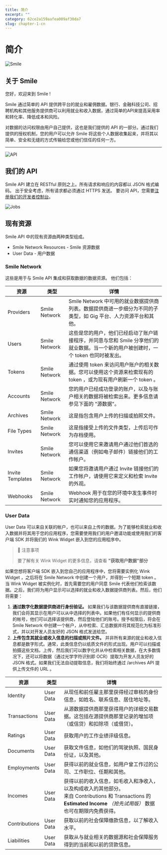 ```yaml
---
title: 简介  
excerpt: ""  
category: 62ce2a159aafea009af30da7 
slug: chapter-1-cn
---
```


# 简介

<!-- focus: false -->
![Smile](https://img.icons8.com/material-outlined/50/000000/smiling.png)


##  关于 Smile
您好，欢迎来到 Smile !

Smile 通过简单的 API 提供跨平台的就业和雇佣数据。银行、金融科技公司、招聘机构和其他服务提供商可以利用就业和收入数据，通过简单的API来提高采用率和转化率、降低成本和风险。

对数据的访问权限由用户自己提供，这也是我们提供的 API 的一部分。通过我们提供的授权机制，您的用户可以允许 Smile 将这些个人数据收集起来，并将其以简单、安全和无缝的方式传输给您或他们信任的任何一方。 

---
<!-- focus: false -->
![API](https://img.icons8.com/glyph-neue/50/000000/api.png)
 

##  我们的 API
Smile API 建立在 RESTful 原则之上。所有请求和响应的内容都以 JSON 格式编码。 出于安全考虑，所有请求都必须通过 HTTPS 发送。 要访问 API，您需要[注册我们的开发者控制台](https://portal.getsmileapi.com)。

<!-- focus: false -->
![Jobs](https://img.icons8.com/ios-filled/50/000000/find-matching-job.png)

## 现有资源
Smile API 中的现有资源由两种类型组成。
- Smile Network Resources - Smile 资源数据
- User Data - 用户数据

### Smile Network
这些是用于与 Smile API 集成和获取数据的数据资源。 他们包括：

| 资源 | 类型    | 详情 |
|----------|---------|-------------|
| Providers | Smile Network | Smile Network 中可用的就业数据提供商列表。数据提供商进一步细分为不同的子类型，如 Gig 平台、人力资源平台和其他。 |
| Users | Smile Network | 这些是您的用户，他们已经启动了账户链接程序，并同意与您和 Smile 分享他们的就业数据。当一个新的用户被创建时，一个 token 也同时被发出。 |
| Tokens | Smile Network |通过使用 token 来访问用户账户的相关数据。您可以使用这个资源来检索现有的 token ，或为现有用户刷新一个 token 。 |
| Accounts | Smile Network |您的用户已经成功登录的账户，以及与账户相关的数据将被检索出来。更多信息请参见下面的 "源数据"。 |
| Archives | Smile Network | 这是指包含用户上传的扫描或拍照文件。 |
| File Types | Smile Network | 这是指接受上传的文件类型，上传后可作为存档使用。 | 
| Invites | Smile Network | 您可以使用它来邀请用户通过他们首选的通信渠道（例如电子邮件）链接他们的工作帐户。 |
| Invite Templates | Smile Network |如果您将邀请用户通过 Invite 链接他们的工作帐户，请使用它来定义和检索 Invite 的外观。  |
| Webhooks | Smile Network | Webhook 用于在您的环境中发生事件时实时通知您的应用程序。  |



### User Data
User Data 可以来自关联的帐户，也可以来自上传的数据。为了能够检索就业和收入数据并将其用于您的应用程序，您需要使用我们的用户邀请功能或使用我们的客户端 SDK 并将我们的 Wink Widget 嵌入到您的应用程序中。
> 📘 注意事项
> 
> 要了解有关 Wink Widget 的更多信息，请查看 **"获取用户数据"部分** 

如果您想将客户端 SDK 嵌入到您自己的应用程序中，您将需要实例化 Wink Widget ，之后将在 Smile Network 中创建一个用户，并得到一个短期 token 。当 Wink Widget 被实例化时，首先需要您的用户同意 Smile 代表他们检索该数据。之后，我们将为用户显示可以选择的就业和收入数据提供商列表。然后，他们将需要：

1. **通过数字化数据提供商进行身份验证。** 如果我们与该数据提供商有直接链接，我们会将其显示在用户可以从中选择的列表中。如果他们有任何显示的提供商的帐号，他们可以选择该提供商，然后登陆他们的账号。授予权限后，将会在 Smile Network 中创建一个帐户，从中检索、汇总数据并将其规范化为标准形式，并以对开发人员友好的 JSON 格式发送给您。
2. **上传包含其就业或收入信息的扫描或照片文件。** 并非所有来源的就业和收入信息都是数字形式。通常，此类信息仍以纸质文件的形式出现。用户可以扫描或拍摄这些文档，上传，然后我们可以数字化并从中检索相关数据，在大多数情况下，还可以将数据（通过光学字符识别即 OCR）提取为开发人员友好的 JSON 格式。如果我们无法自动提取信息，我们将始终通过 /archives API 提供上传文件的 URL 。


| 资源 | 类型    | 详情                                                                                                                 |
|----------|---------|--------------------------------------------------------------------------------------------------------------------|
| Identity | User Data | 从现任和前任雇主那里获得经过审核的身份信息，如姓名、联系信息、居住地址等。                                                                              |
| Transactions |User Data | 从源数据提供商那里获得用户的详细交易数据。这包括在源提供商那里记录的增加项（或信贷）和扣除项（或借贷）。                                                               |
| Ratings | User Data | 获取用户的工作业绩评级信息。                                                                                                     |  
| Documents | User Data | 获取文件信息，如他们的驾驶执照、国民身份证，以及其他。                                                                                        |  
| Employments | User Data | 获得以前的就业信息，如用户曾工作过的公司、工作职位、任期和其他。                                                                                   |  
| Incomes | User Data | 获得以前的收入信息，如毛收入和净收入，以及构成收入的其他部分。<br> 来自 Contributions 和 Transactions 的 **Estimated Income** *（抢先试用版）* 数据也可在期限内免费获得。 |  
| Contributions | User Data | 获取以前的社会保障缴款信息，以了解收入水平。                                                                                             |  
| Liabilities | User Data | 获取从与就业相关的数据源和社会保障服务得到的当前和以前的贷款信息。                                                                                  |  

<!--
| Assets | Source Data | Get information on assets owned or used for their employment such as motor vehicles, motorcycles and others.|  
| Schools | Source Data | Get previous educational history such as school, degree, years attended and so on.|  
-->